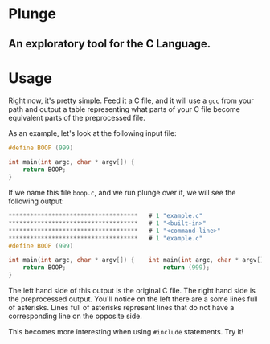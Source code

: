 Plunge
======

An exploratory tool for the C Language.
---------------------------------------

Usage
=====

Right now, it's pretty simple. Feed it a C file, and it will use a `gcc` from
your path and output a table representing what parts of your C file become
equivalent parts of the preprocessed file.

As an example, let's look at the following input file:

```C
#define BOOP (999)

int main(int argc, char * argv[]) {
    return BOOP;
}
```

If we name this file `boop.c`, and we run plunge over it, we will see the
following output:

```C
************************************   # 1 "example.c"
************************************   # 1 "<built-in>"
************************************   # 1 "<command-line>"
************************************   # 1 "example.c"
#define BOOP (999)

int main(int argc, char * argv[]) {    int main(int argc, char * argv[]) {
    return BOOP;                           return (999);
}
```

The left hand side of this output is the original C file. The right hand side
is the preprocessed output. You'll notice on the left there are a some lines
full of asterisks. Lines full of asterisks represent lines that do not have a
corresponding line on the opposite side.

This becomes more interesting when using `#include` statements. Try it!
